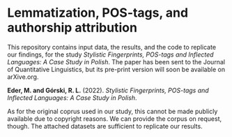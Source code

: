 # Lemmatization, POS-tags, and authorship attribution

This repository contains input data, the results, and the code to replicate our findings, for the study _Stylistic Fingerprints, POS-tags and Inflected Languages: A Case Study in Polish_. The paper has been sent to the Journal of Quantitative Linguistics, but its pre-print version will soon be available on arXive.org. 

**Eder, M. and Górski, R. L.** (2022). _Stylistic Fingerprints, POS-tags and Inflected Languages: A Case Study in Polish_.

As for the original coprus used in our study, this cannot be made publicly available due to copyright reasons. We can provide the corpus on request, though. The attached datasets are sufficient to replicate our results. 


